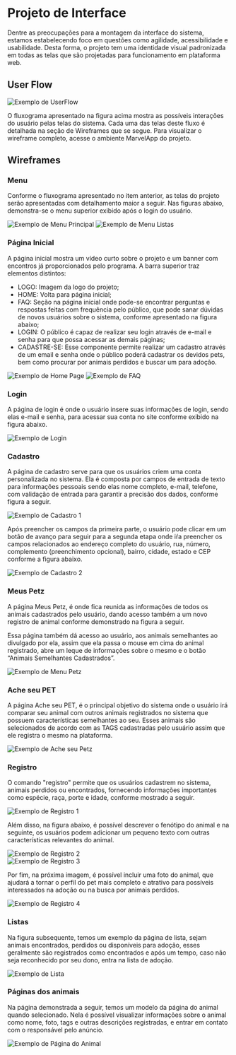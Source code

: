 
# Projeto de Interface

Dentre as preocupações para a montagem da interface do sistema, estamos estabelecendo foco em questões como agilidade, acessibilidade e usabilidade. Desta forma, o projeto tem uma identidade visual padronizada em todas as telas que são projetadas para funcionamento em plataforma web.

## User Flow

![Exemplo de UserFlow](img/Fluxo%20do%20Usu%C3%A1rio.png)

O fluxograma apresentado na figura acima mostra as possíveis interações do usuário pelas telas do sistema. Cada uma das telas deste fluxo é detalhada na seção de Wireframes que se segue. Para visualizar o wireframe completo, acesse o ambiente MarvelApp do projeto.


## Wireframes

### Menu   

Conforme o fluxograma apresentado no item anterior, as telas do projeto serão apresentadas com detalhamento maior a seguir. Nas figuras abaixo, demonstra-se o menu superior exibido após o login do usuário.   

![Exemplo de Menu Principal](img/Menu%20do%20Usu%C3%A1rio.png)
![Exemplo de Menu Listas](img/menu%20listas.png)

### Página Inicial

A página inicial mostra um vídeo curto sobre o projeto e um banner com encontros já proporcionados pelo programa.  A barra superior traz elementos distintos:   

-	LOGO: Imagem da logo do projeto;   
-	HOME: Volta para página inicial;   
-	FAQ: Seção na página inicial onde pode-se encontrar perguntas e respostas feitas com frequência pelo público, que pode sanar dúvidas de novos usuários sobre o sistema, conforme apresentado na figura abaixo;   
-	LOGIN: O público é capaz de realizar seu login através de e-mail e senha para que possa acessar as demais páginas;   
-	CADASTRE-SE: Esse componente permite realizar um cadastro através de um email e senha onde o público poderá cadastrar os devidos pets, bem como procurar por animais perdidos e buscar um para adoção.   

![Exemplo de Home Page](img/pagina%20inicial.png)
![Exemplo de FAQ](img/duvidas%20frequentes.png)

### Login

A página de login é onde o usuário insere suas informações de login, sendo elas e-mail e senha, para acessar sua conta no site conforme exibido na figura abaixo.

![Exemplo de Login](img/login.png)

### Cadastro     

A página de cadastro serve para que os usuários criem uma conta personalizada no sistema. Ela é composta por campos de entrada de texto para informações pessoais sendo elas nome completo, e-mail, telefone, com validação de entrada para garantir a precisão dos dados, conforme figura a seguir.   

![Exemplo de Cadastro 1](img/cadastro%20usuario%201.png)

Após preencher os campos da primeira parte, o usuário pode clicar em um botão de avanço para seguir para a segunda etapa onde iŕa preencher os campos relacionados ao endereço completo do usuário, rua, número, complemento (preenchimento opcional), bairro, cidade, estado e CEP conforme a figura abaixo.

![Exemplo de Cadastro 2](img/cadastro%20usuario%202.png)   

### Meus Petz     

A página Meus Petz, é onde fica reunida as informações de todos os animais cadastrados pelo usuário, dando acesso também a um novo registro de animal conforme demonstrado na figura a seguir.    

Essa página também dá acesso ao usuário, aos animais semelhantes ao divulgado por ela, assim que ela passa o mouse em cima do animal registrado, abre um leque de informações sobre o mesmo e o botão “Animais Semelhantes Cadastrados”.    

![Exemplo de Menu Petz](img/meus%20petz.png)

### Ache seu PET

A página Ache seu PET, é o principal objetivo do sistema onde o usuário irá comparar seu animal com outros animais registrados no sistema que possuem características semelhantes ao seu. Esses animais são selecionados de acordo com as TAGS cadastradas pelo usuário assim que ele registra o mesmo na plataforma.   

![Exemplo de Ache seu Petz](img/animais%20perdidos.png)   

### Registro

O comando "registro" permite que os usuários cadastrem no sistema, animais perdidos ou encontrados, fornecendo informações importantes como espécie, raça, porte e idade, conforme mostrado a seguir.   

![Exemplo de Registro 1](img/registro%20animal%201.png)   

Além disso, na figura abaixo, é possível descrever o fenótipo do animal e na seguinte, os usuários podem adicionar um pequeno texto com outras características relevantes do animal.   
    
![Exemplo de Registro 2](img/registro%20animal%202.png)   
![Exemplo de Registro 3](img/registro%20animal%203.png)   
    
Por fim, na próxima imagem, é possível incluir uma foto do animal, que ajudará a tornar o perfil do pet mais completo e atrativo para possíveis interessados na adoção ou na busca por animais perdidos.  

![Exemplo de Registro 4](img/registro%20animal%204.png)   

### Listas    
 	
Na figura subsequente, temos um exemplo da página de lista, sejam animais encontrados, perdidos ou disponíveis para adoção, esses geralmente são registrados como encontrados e após um tempo, caso não seja reconhecido por seu dono, entra na lista de adoção.   

![Exemplo de Lista](img/listas.png)

### Páginas dos animais     
	
Na página demonstrada a seguir, temos um modelo da página do animal quando selecionado. Nela é possível visualizar informações sobre o animal como nome, foto, tags e outras descrições registradas, e entrar em contato com o responsável pelo anúncio.   

![Exemplo de Página do Animal](img/animais%20perdidos.png)